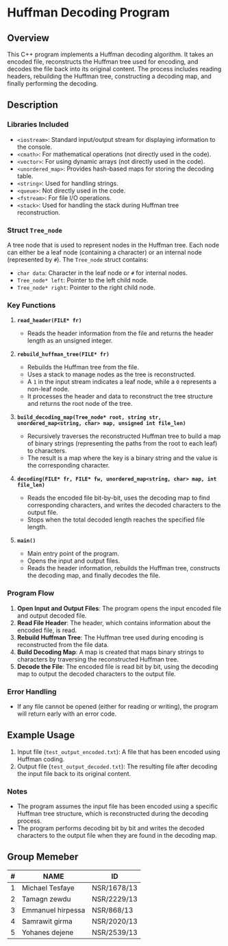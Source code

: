 # Huffman Decoding Program

## Overview
This C++ program implements a Huffman decoding algorithm. It takes an encoded file, reconstructs the Huffman tree used for encoding, and decodes the file back into its original content. The process includes reading headers, rebuilding the Huffman tree, constructing a decoding map, and finally performing the decoding.

## Description

### Libraries Included
- `<iostream>`: Standard input/output stream for displaying information to the console.
- `<cmath>`: For mathematical operations (not directly used in the code).
- `<vector>`: For using dynamic arrays (not directly used in the code).
- `<unordered_map>`: Provides hash-based maps for storing the decoding table.
- `<string>`: Used for handling strings.
- `<queue>`: Not directly used in the code.
- `<fstream>`: For file I/O operations.
- `<stack>`: Used for handling the stack during Huffman tree reconstruction.

### Struct `Tree_node`
A tree node that is used to represent nodes in the Huffman tree. Each node can either be a leaf node (containing a character) or an internal node (represented by `#`). The `Tree_node` struct contains:
- `char data`: Character in the leaf node or `#` for internal nodes.
- `Tree_node* left`: Pointer to the left child node.
- `Tree_node* right`: Pointer to the right child node.

### Key Functions

1. **`read_header(FILE* fr)`**
   - Reads the header information from the file and returns the header length as an unsigned integer.

2. **`rebuild_huffman_tree(FILE* fr)`**
   - Rebuilds the Huffman tree from the file.
   - Uses a stack to manage nodes as the tree is reconstructed.
   - A `1` in the input stream indicates a leaf node, while a `0` represents a non-leaf node.
   - It processes the header and data to reconstruct the tree structure and returns the root node of the tree.

3. **`build_decoding_map(Tree_node* root, string str, unordered_map<string, char> map, unsigned int file_len)`**
   - Recursively traverses the reconstructed Huffman tree to build a map of binary strings (representing the paths from the root to each leaf) to characters.
   - The result is a map where the key is a binary string and the value is the corresponding character.

4. **`decoding(FILE* fr, FILE* fw, unordered_map<string, char> map, int file_len)`**
   - Reads the encoded file bit-by-bit, uses the decoding map to find corresponding characters, and writes the decoded characters to the output file.
   - Stops when the total decoded length reaches the specified file length.

5. **`main()`**
   - Main entry point of the program.
   - Opens the input and output files.
   - Reads the header information, rebuilds the Huffman tree, constructs the decoding map, and finally decodes the file.

### Program Flow
1. **Open Input and Output Files**: The program opens the input encoded file and output decoded file.
2. **Read File Header**: The header, which contains information about the encoded file, is read.
3. **Rebuild Huffman Tree**: The Huffman tree used during encoding is reconstructed from the file data.
4. **Build Decoding Map**: A map is created that maps binary strings to characters by traversing the reconstructed Huffman tree.
5. **Decode the File**: The encoded file is read bit by bit, using the decoding map to output the decoded characters to the output file.

### Error Handling
- If any file cannot be opened (either for reading or writing), the program will return early with an error code.
  
## Example Usage

1. Input file (`test_output_encoded.txt`): A file that has been encoded using Huffman coding.
2. Output file (`test_output_decoded.txt`): The resulting file after decoding the input file back to its original content.

### Notes
- The program assumes the input file has been encoded using a specific Huffman tree structure, which is reconstructed during the decoding process.
- The program performs decoding bit by bit and writes the decoded characters to the output file when they are found in the decoding map.

## Group Memeber
| #  | NAME                   | ID            |
|----|------------------------|---------------|
| 1  | Michael Tesfaye          | NSR/1678/13   |
| 2  | Tamagn zewdu             | NSR/2229/13   |
| 3  | Emmanuel hirpessa        | NSR/868/13   |
| 4  | Samrawit girma           | NSR/2020/13   |
| 5  | Yohanes dejene           | NSR/2539/13    |


